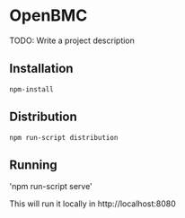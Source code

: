 # OpenBMC
TODO: Write a project description

## Installation
`npm-install`

## Distribution
`npm run-script distribution`

## Running
'npm run-script serve'

This will run it locally in http://localhost:8080